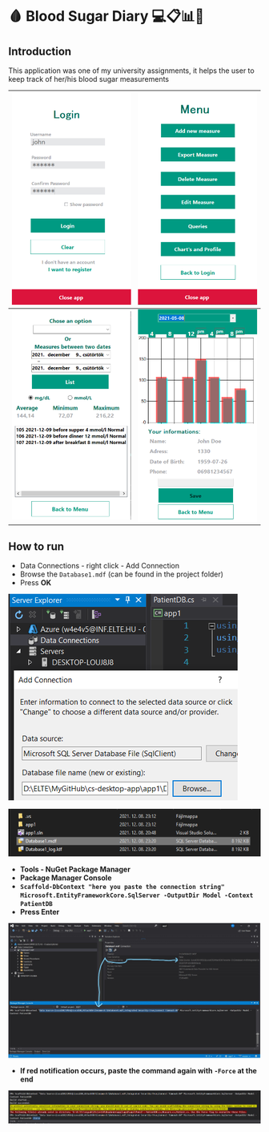 # 🩸 Blood Sugar Diary 💻📋📊📝

## Introduction

This application was one of my university assignments, it helps the user to keep track of her/his blood sugar measurements

![img_4.png](images/img_4.png) |  ![img_5.png](images/img_5.png)
----------------------- | ---------------
![img_8.png](images/img_8.png) | ![img_7.png](images/img_7.png)


## How to run

- Data Connections - right click - Add Connection
- Browse the `Database1.mdf` (can be found in the project folder)
- Press <b>OK<b>

![img.png](images/img.png)

![img_3.png](images/img_3.png)

- Tools - NuGet Package Manager
- Package Manager Console
- `Scaffold-DbContext "here you paste the connection string" Microsoft.EntityFrameworkCore.SqlServer -OutputDir Model -Context PatientDB`
- Press Enter

![img_1.png](images/img_1.png)

- If red notification occurs, paste the command again with `-Force` at the end

![img_2.png](images/img_2.png)


<br>
<br>
<br>